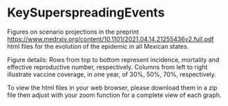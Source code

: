 # KeySuperspreadingEvents 
Figures on scenario projections in the preprint https://www.medrxiv.org/content/10.1101/2021.04.14.21255436v2.full.pdf
html files for the evolution of the epidemic in all Mexican states. 

Figure details: Rows from top to bottom represent incidence, mortality and effective reproductive number, respectively. Columns from left to right illustrate vaccine coverage, in one year, of 30%, 50%, 70%, respectively.

To view the html files in your web browser, please download them in a zip file then adjust with your zoom function for a complete view of each graph.
